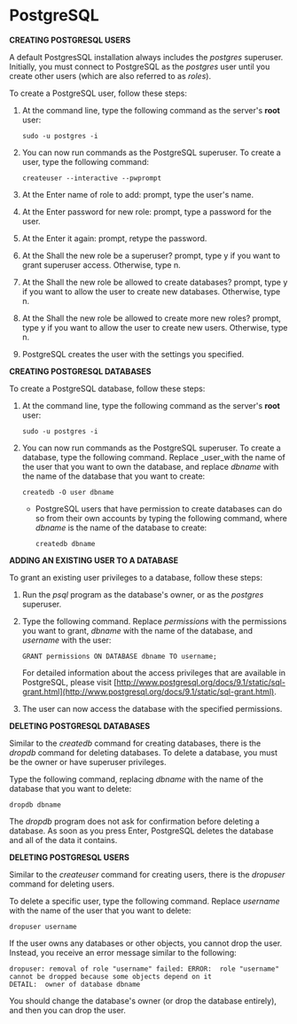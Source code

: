 # PostgreSQL

**CREATING POSTGRESQL USERS**

A default PostgresSQL installation always includes the _postgres_ superuser. Initially, you must connect to PostgreSQL as the _postgres_ user until you create other users \(which are also referred to as _roles_\).

To create a PostgreSQL user, follow these steps:

1. At the command line, type the following command as the server's **root** user:

   ```text
   sudo -u postgres -i
   ```

2. You can now run commands as the PostgreSQL superuser. To create a user, type the following command:  


   ```text
   createuser --interactive --pwprompt
   ```

3. At the Enter name of role to add: prompt, type the user's name.
4. At the Enter password for new role: prompt, type a password for the user.
5. At the Enter it again: prompt, retype the password.
6. At the Shall the new role be a superuser? prompt, type y if you want to grant superuser access. Otherwise, type n.
7. At the Shall the new role be allowed to create databases? prompt, type y if you want to allow the user to create new databases. Otherwise, type n.
8. At the Shall the new role be allowed to create more new roles? prompt, type y if you want to allow the user to create new users. Otherwise, type n.
9. PostgreSQL creates the user with the settings you specified.

**CREATING POSTGRESQL DATABASES**

To create a PostgreSQL database, follow these steps:

1. At the command line, type the following command as the server's **root** user:

   ```text
   sudo -u postgres -i
   ```

2. You can now run commands as the PostgreSQL superuser. To create a database, type the following command. Replace _user_with the name of the user that you want to own the database, and replace _dbname_ with the name of the database that you want to create:  


   ```text
   createdb -O user dbname
   ```

   * PostgreSQL users that have permission to create databases can do so from their own accounts by typing the following command, where _dbname_ is the name of the database to create:

     ```text
     createdb dbname
     ```

**ADDING AN EXISTING USER TO A DATABASE**

To grant an existing user privileges to a database, follow these steps:

1. Run the _psql_ program as the database's owner, or as the _postgres_ superuser.
2. Type the following command. Replace _permissions_ with the permissions you want to grant, _dbname_ with the name of the database, and _username_ with the user:

   ```text
   GRANT permissions ON DATABASE dbname TO username;
   ```

   For detailed information about the access privileges that are available in PostgreSQL, please visit [http://www.postgresql.org/docs/9.1/static/sql-grant.html](http://www.postgresql.org/docs/9.1/static/sql-grant.html).

3. The user can now access the database with the specified permissions.

**DELETING POSTGRESQL DATABASES**

Similar to the _createdb_ command for creating databases, there is the _dropdb_ command for deleting databases. To delete a database, you must be the owner or have superuser privileges.

Type the following command, replacing _dbname_ with the name of the database that you want to delete:

```text
dropdb dbname
```

The _dropdb_ program does not ask for confirmation before deleting a database. As soon as you press Enter, PostgreSQL deletes the database and all of the data it contains.

**DELETING POSTGRESQL USERS**

Similar to the _createuser_ command for creating users, there is the _dropuser_ command for deleting users.

To delete a specific user, type the following command. Replace _username_ with the name of the user that you want to delete:

```text
dropuser username
```

If the user owns any databases or other objects, you cannot drop the user. Instead, you receive an error message similar to the following:

```text
dropuser: removal of role "username" failed: ERROR:  role "username" cannot be dropped because some objects depend on it
DETAIL:  owner of database dbname
```

You should change the database's owner \(or drop the database entirely\), and then you can drop the user.

